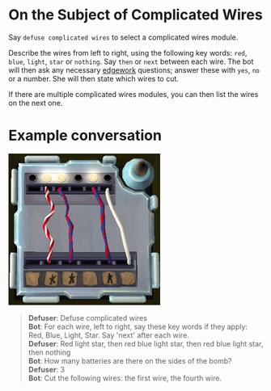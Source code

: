 # On the Subject of Complicated Wires

Say `defuse complicated wires` to select a complicated wires module.

Describe the wires from left to right, using the following key words: `red`, `blue`, `light`, `star` or `nothing`. Say `then` or `next` between each wire. The bot will then ask any necessary [edgework](https://ktane.timwi.de/More/FAQs.html#edgework) questions; answer these with `yes`, `no` or a number. She will then state which wires to cut.

If there are multiple complicated wires modules, you can then list the wires on the next one.

# Example conversation

![Example complicated wires](images/examplecomplicatedwires.png)

>**Defuser**: Defuse complicated wires\
>**Bot**: For each wire, left to right, say these key words if they apply: Red, Blue, Light, Star. Say 'next' after each wire.\
>**Defuser**: Red light star, then red blue light star, then red blue light star, then nothing\
>**Bot**: How many batteries are there on the sides of the bomb?\
>**Defuser**: 3\
>**Bot**: Cut the following wires: the first wire, the fourth wire.

